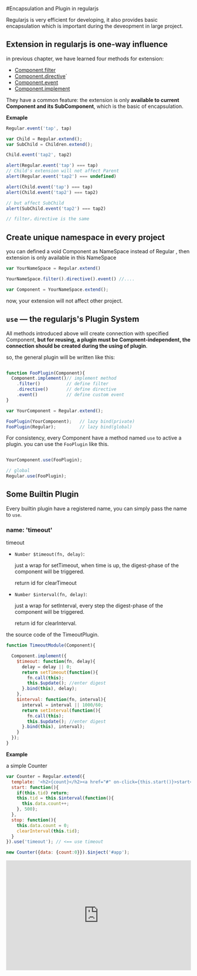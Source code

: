 #Encapsulation and Plugin in regularjs

Regularjs is very efficient for developing, it also provides basic encapsulation which is important during the deveopment in large project.

## Extension in regularjs is one-way influence

in previous chapter, we have learned four methods for extension:

* [Component.filter](filter.md)
* [Component.directive](directive.md)`
* [Component.event](event.md)
* [Component.implement](class.md)


They have a common feature: the extension is only __available to current Component and its SubComponent__, which is the basic of encapsulation.

__Exmaple__

```javascript
Regular.event('tap', tap)

var Child = Regular.extend();
var SubChild = Children.extend();

Child.event('tap2', tap2)

alert(Regular.event('tap') === tap)
// Child's extension will not affect Parent
alert(Regular.event('tap2') === undefined)

alert(Child.event('tap') === tap)
alert(Child.event('tap2') === tap2)

// but affect SubChild
alert(SubChild.event('tap2') === tap2)

// filter，directive is the same
```



## Create unique namespace in every project

you can defined a void Component as NameSpace instead of Regular , then extension is only available in this NameSpace

```javascript
var YourNameSpace = Regular.extend()

YourNameSpace.filter().directive().event() //....

var Component = YourNameSpace.extend();
```

now, your extension will not affect other project.


## `use` — the regularjs's Plugin System

All methods introduced above will create connection with specified Component, __but for reusing, a plugin must be Compnent-independent, the connection should be created during the using of plugin__.


so, the general plugin will be written like this:

```javascript

function FooPlugin(Component){
  Component.implement()// implement method
    .filter()          // define filter
    .directive()       // define directive
    .event()           // define custom event
}

var YourComponent = Regular.extend();

FooPlugin(YourComponent);   // lazy bind(private)
FooPlugin(Regular);         // lazy bind(global)

```


For consistency, every Component have a method named `use` to active a plugin. you can use the `FooPlugin` like this.

```javascript

YourComponent.use(FooPlugin);

// global
Regular.use(FooPlugin);

```




## Some Builtin Plugin

Every builtin plugin have a registered name, you can simply pass the name to `use`.


<a name="timeout"></a>
### name: 'timeout'

timeout

- `Number $timeout(fn, delay)`:

  just a wrap for setTimeout, when time is up, the digest-phase of the component will be triggered.

  return id for clearTimeout

- `Number $interval(fn, delay)`:

  just a wrap for setInterval, every step the digest-phase of the component will be triggered.

  return id for clearInterval.


the source code of the TimeoutPlugin.

```js
function TimeoutModule(Component){

  Component.implement({
    $timeout: function(fn, delay){
      delay = delay || 0;
      return setTimeout(function(){
        fn.call(this);
        this.$update(); //enter digest
      }.bind(this), delay);
    },
    $interval: function(fn, interval){
      interval = interval || 1000/60;
      return setInterval(function(){
        fn.call(this);
        this.$update(); //enter digest
      }.bind(this), interval);
    }
  });
}

```

__Example__

a simple Counter

```javascript
var Counter = Regular.extend({
  template: '<h2>{count}</h2><a href="#" on-click={this.start()}>start</a> <a href="#" on-click={this.stop()}>stop</a>',
  start: function(){
    if(this.tid) return;
    this.tid = this.$interval(function(){
      this.data.count++;
    }, 500);
  },
  stop: function(){
    this.data.count = 0;
    clearInterval(this.tid);
  }
}).use('timeout'); // <== use timeout

new Counter({data: {count:0}}).$inject('#app');

```



<iframe width="100%" height="300" src="http://jsfiddle.net/leeluolee/4AzR6/embedded/result,js,html,resources" allowfullscreen="allowfullscreen" frameborder="0"></iframe>














